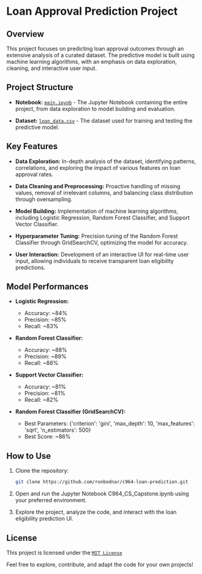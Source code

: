 # Loan Approval Prediction Project

## Overview

This project focuses on predicting loan approval outcomes through an extensive analysis of a curated dataset. The predictive model is built using machine learning algorithms, with an emphasis on data exploration, cleaning, and interactive user input.

## Project Structure

- **Notebook:** [`main.ipynb`](main.ipynb) - The Jupyter Notebook containing the entire project, from data exploration to model building and evaluation.

- **Dataset:** [`loan_data.csv`](https://raw.githubusercontent.com/ronbodnar/c964-loan-prediction/main/loan_data.csv) - The dataset used for training and testing the predictive model.

## Key Features

- **Data Exploration:** In-depth analysis of the dataset, identifying patterns, correlations, and exploring the impact of various features on loan approval rates.

- **Data Cleaning and Preprocessing:** Proactive handling of missing values, removal of irrelevant columns, and balancing class distribution through oversampling.

- **Model Building:** Implementation of machine learning algorithms, including Logistic Regression, Random Forest Classifier, and Support Vector Classifier.

- **Hyperparameter Tuning:** Precision tuning of the Random Forest Classifier through GridSearchCV, optimizing the model for accuracy.

- **User Interaction:** Development of an interactive UI for real-time user input, allowing individuals to receive transparent loan eligibility predictions.

## Model Performances

- **Logistic Regression:**
  - Accuracy: ~84%
  - Precision: ~85%
  - Recall: ~83%

- **Random Forest Classifier:**
  - Accuracy: ~88%
  - Precision: ~89%
  - Recall: ~88%

- **Support Vector Classifier:**
  - Accuracy: ~81%
  - Precision: ~81%
  - Recall: ~82%

- **Random Forest Classifier (GridSearchCV):**
  - Best Parameters: {'criterion': 'gini', 'max_depth': 10, 'max_features': 'sqrt', 'n_estimators': 500}
  - Best Score: ~86%

## How to Use

1. Clone the repository:
   ```bash
   git clone https://github.com/ronbodnar/c964-loan-prediction.git

2. Open and run the Jupyter Notebook C964_CS_Capstone.ipynb using your preferred environment.

3. Explore the project, analyze the code, and interact with the loan eligibility prediction UI.

## License
This project is licensed under the [`MIT License`](LICENSE.md)

Feel free to explore, contribute, and adapt the code for your own projects!
  
